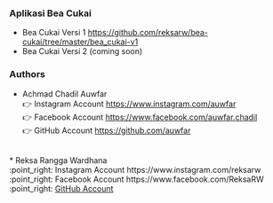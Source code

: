 ### Aplikasi Bea Cukai <a id="section-1"></a>
- Bea Cukai Versi 1 https://github.com/reksarw/bea-cukai/tree/master/bea_cukai-v1 <br/>
- Bea Cukai Versi 2 (coming soon)<br/>

### Authors <a id="section-2"></a>
* Achmad Chadil Auwfar<br/>
:point_right: Instagram Account https://www.instagram.com/auwfar<br/>
:point_right: Facebook Account https://www.facebook.com/auwfar.chadil<br/>
:point_right: GitHub Account https://github.com/auwfar<br/>
<br/>
* Reksa Rangga Wardhana<br/>
:point_right: Instagram Account https://www.instagram.com/reksarw<br/>
:point_right: Facebook Account https://www.facebook.com/ReksaRW<br/>
:point_right: <a href="https://github.com/reksarw" target="_blank">GitHub Account</a><br/>